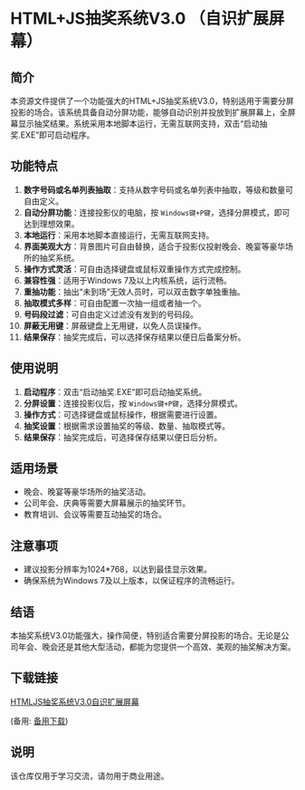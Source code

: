 # HTML+JS抽奖系统V3.0 （自识扩展屏幕）

## 简介

本资源文件提供了一个功能强大的HTML+JS抽奖系统V3.0，特别适用于需要分屏投影的场合。该系统具备自动分屏功能，能够自动识别并投放到扩展屏幕上，全屏幕显示抽奖结果。系统采用本地脚本运行，无需互联网支持，双击“启动抽奖.EXE”即可启动程序。

## 功能特点

1. **数字号码或名单列表抽取**：支持从数字号码或名单列表中抽取，等级和数量可自由定义。
2. **自动分屏功能**：连接投影仪的电脑，按 `Windows键+P键`，选择分屏模式，即可达到理想效果。
3. **本地运行**：采用本地脚本直接运行，无需互联网支持。
4. **界面美观大方**：背景图片可自由替换，适合于投影仪投射晚会、晚宴等豪华场所的抽奖系统。
5. **操作方式灵活**：可自由选择键盘或鼠标双重操作方式完成控制。
6. **兼容性强**：适用于Windows 7及以上内核系统，运行流畅。
7. **重抽功能**：抽出“未到场”无效人员时，可以双击数字单独重抽。
8. **抽取模式多样**：可自由配置一次抽一组或者抽一个。
9. **号码段过滤**：可自由定义过滤没有发到的号码段。
10. **屏蔽无用键**：屏蔽键盘上无用键，以免人员误操作。
11. **结果保存**：抽奖完成后，可以选择保存结果以便日后备案分析。

## 使用说明

1. **启动程序**：双击“启动抽奖.EXE”即可启动抽奖系统。
2. **分屏设置**：连接投影仪后，按 `Windows键+P键`，选择分屏模式。
3. **操作方式**：可选择键盘或鼠标操作，根据需要进行设置。
4. **抽奖设置**：根据需求设置抽奖的等级、数量、抽取模式等。
5. **结果保存**：抽奖完成后，可选择保存结果以便日后分析。

## 适用场景

- 晚会、晚宴等豪华场所的抽奖活动。
- 公司年会、庆典等需要大屏幕展示的抽奖环节。
- 教育培训、会议等需要互动抽奖的场合。

## 注意事项

- 建议投影分辨率为1024*768，以达到最佳显示效果。
- 确保系统为Windows 7及以上版本，以保证程序的流畅运行。

## 结语

本抽奖系统V3.0功能强大，操作简便，特别适合需要分屏投影的场合。无论是公司年会、晚会还是其他大型活动，都能为您提供一个高效、美观的抽奖解决方案。

## 下载链接
[HTMLJS抽奖系统V3.0自识扩展屏幕](https://pan.quark.cn/s/cd6e49437bae) 

(备用: [备用下载](https://pan.baidu.com/s/1It22YP3thCcq1EUkyQiYIA?pwd=1234))

## 说明

该仓库仅用于学习交流，请勿用于商业用途。
